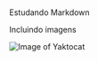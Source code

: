 # ######

Estudando Markdown

Incluindo imagens

![Image of Yaktocat](https://octodex.github.com/images/yaktocat.png) 
